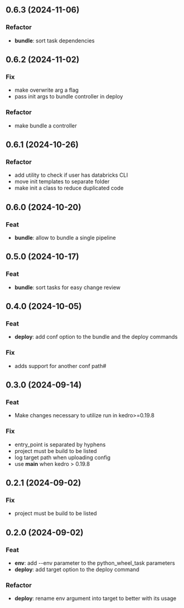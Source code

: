 ## 0.6.3 (2024-11-06)

### Refactor

- **bundle**: sort task dependencies

## 0.6.2 (2024-11-02)

### Fix

- make overwrite arg a flag
- pass init args to bundle controller in deploy

### Refactor

- make bundle a controller

## 0.6.1 (2024-10-26)

### Refactor

- add utility to check if user has databricks CLI
- move init templates to separate folder
- make init a class to reduce duplicated code

## 0.6.0 (2024-10-20)

### Feat

- **bundle**: allow to bundle a single pipeline

## 0.5.0 (2024-10-17)

### Feat

- **bundle**: sort tasks for easy change review

## 0.4.0 (2024-10-05)

### Feat

- **deploy**: add conf option to the bundle and the deploy commands

### Fix

- adds support for another conf path#

## 0.3.0 (2024-09-14)

### Feat

- Make changes necessary to utilize run in kedro>=0.19.8

### Fix

- entry_point is separated by hyphens
- project must be build to be listed
- log target path when uploading config
- use __main__ when kedro > 0.19.8

## 0.2.1 (2024-09-02)

### Fix

- project must be build to be listed

## 0.2.0 (2024-09-02)

### Feat

- **env**: add --env parameter to the python_wheel_task parameters
- **deploy**: add target option to the deploy command

### Refactor

- **deploy**: rename env argument into target to better with its usage
